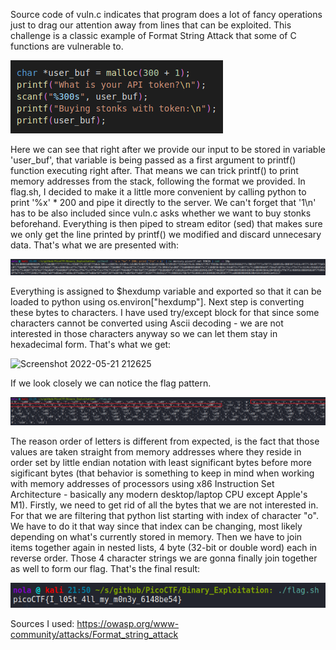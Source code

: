 Source code of vuln.c indicates that program does a lot of fancy operations just to drag our attention away from lines that can be exploited. This challenge is a classic example of Format String Attack that some of C functions are vulnerable to.

<img src="../../images/Stonks1.png" >

Here we can see that right after we provide our input to be stored in variable 'user_buf', that variable is being passed as a first argument to printf() function executing right after. That means we can trick printf() to print memory addresses from the stack, following the format we provided. In flag.sh, I decided to make it a little more convenient by calling python to print '%x' * 200 and pipe it directly to the server. We can't forget that '1\n' has to be also included since vuln.c asks whether we want to buy stonks beforehand. Everything is then piped to stream editor (sed) that makes sure we only get the line printed by printf() we modified and discard unnecesary data. That's what we are presented with:

<img src="../../images/Stonks2.png" >

Everything is assigned to $hexdump variable and exported so that it can be loaded to python using os.environ["hexdump"]. Next step is converting these bytes to characters. I have used try/except block for that since some characters cannot be converted using Ascii decoding - we are not interested in those characters anyway so we can let them stay in hexadecimal form. That's what we get: 

![Screenshot 2022-05-21 212625](https://user-images.githubusercontent.com/77243003/169666426-6097039a-0c8a-4e5b-bfbc-a1b62d0bbc30.png)

If we look closely we can notice the flag pattern.

<img src="../../images/Stonks3.png" >

The reason order of letters is different from expected, is the fact that those values are taken straight from memory addresses where they reside in order set by little endian notation with least significant bytes before more sigificant bytes (that behavior is something to keep in mind when working with memory addresses of processors using x86 Instruction Set Architecture - basically any modern desktop/laptop CPU except Apple's M1). Firstly, we need to get rid of all the bytes that we are not interested in. For that we are filtering that python list starting with index of character "o". We have to do it that way since that index can be changing, most likely depending on what's currently stored in memory. Then we have to join items together again in nested lists, 4 byte (32-bit or double word) each in reverse order. Those 4 character strings we are gonna finally join together as well to form our flag. That's the final result:

<img src="../../images/Stonks4.png" >

Sources I used:
https://owasp.org/www-community/attacks/Format_string_attack
